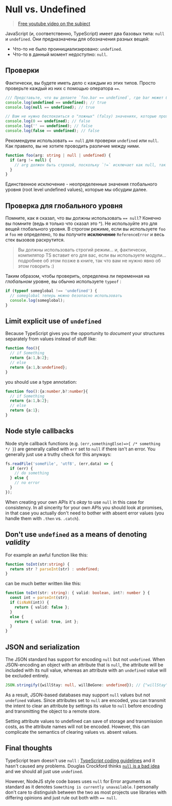 # Null vs. Undefined

> [Free youtube video on the subject](https://www.youtube.com/watch?v=kaUfBNzuUAI)

JavaScript \(и, соответственно, TypeScript\) имеет два базовых типа: `null` и `undefined`. Они предназначены для обозначения разных вещей:

* Что-то не было проинициализировано: `undefined`.
* Что-то в данный момент недоступно: `null`.

## Проверки

Фактически, вы будете иметь дело с каждым из этих типов. Просто проверьте каждый из них с помощью оператора  `==`.

```typescript
/// Представьте, что вы делаете `foo.bar == undefined`, где bar может быть одним из:
console.log(undefined == undefined); // true
console.log(null == undefined); // true

// Вам не нужно беспокоиться о "ложных" (falsy) значениях, которые проходят эту проверку
console.log(0 == undefined); // false
console.log('' == undefined); // false
console.log(false == undefined); // false
```

Рекомендуем использовать `== null` для проверки `undefined` или `null`. Как правило, вы не хотите проводить различие между ними.

```typescript
function foo(arg: string | null | undefined) {
  if (arg != null) {
    // arg должен быть строкой, поскольку `!=` исключает как null, так и undefined. 
  }
}
```

Единственное исключение - неопределенные значения глобального уровня \(root level undefined values\), которые мы обсудим далее.

## Проверка для глобального уровня

Помните, как я сказал, что вы должны использовать `== null`? Конечно вы помните \(ведь я только что сказал это ^\). Не используйте это для вещей глобального уровня. В строгом режиме, если вы используете `foo` и `foo` не определено, то вы получите **исключение** `ReferenceError` и весь стек вызовов раскрутится.

> Вы должны использовать строгий режим... и, фактически, компилятор TS вставит его для вас, если вы используете модули... подробнее об этом позже в книге, так что вам не нужно явно об этом говорить :\)

Таким образом, чтобы проверить, определена ли переменная на _глобальном_ уровне, вы обычно используете `typeof` :

```typescript
if (typeof someglobal !== 'undefined') {
  // someglobal теперь можно безопасно использовать
  console.log(someglobal);
}
```

## Limit explicit use of `undefined`

Because TypeScript gives you the opportunity to _document_ your structures separately from values instead of stuff like:

```typescript
function foo(){
  // if Something
  return {a:1,b:2};
  // else
  return {a:1,b:undefined};
}
```

you should use a type annotation:

```typescript
function foo():{a:number,b?:number}{
  // if Something
  return {a:1,b:2};
  // else
  return {a:1};
}
```

## Node style callbacks

Node style callback functions \(e.g. `(err,somethingElse)=>{ /* something */ }`\) are generally called with `err` set to `null` if there isn't an error. You generally just use a truthy check for this anyways:

```typescript
fs.readFile('someFile', 'utf8', (err,data) => {
  if (err) {
    // do something
  } else {
    // no error
  }
});
```

When creating your own APIs it's _okay_ to use `null` in this case for consistency. In all sincerity for your own APIs you should look at promises, in that case you actually don't need to bother with absent error values \(you handle them with `.then` vs. `.catch`\).

## Don't use `undefined` as a means of denoting _validity_

For example an awful function like this:

```typescript
function toInt(str:string) {
  return str ? parseInt(str) : undefined;
}
```

can be much better written like this:

```typescript
function toInt(str: string): { valid: boolean, int?: number } {
  const int = parseInt(str);
  if (isNaN(int)) {
    return { valid: false };
  }
  else {
    return { valid: true, int };
  }
}
```

## JSON and serialization

The JSON standard has support for encoding `null` but not `undefined`. When JSON-encoding an object with an attribute that is `null`, the attribute will be included with its null value, whereas an attribute with an `undefined` value will be excluded entirely.

```typescript
JSON.stringify({willStay: null, willBeGone: undefined}); // {"willStay":null}
```

As a result, JSON-based databases may support `null` values but not `undefined` values. Since attributes set to `null` are encoded, you can transmit the intent to clear an attribute by settings its value to `null` before encoding and transmitting the object to a remote store.

Setting attribute values to undefined can save of storage and transmission costs, as the attribute names will not be encoded. However, this can complicate the semantics of clearing values vs. absent values.

## Final thoughts

TypeScript team doesn't use `null` : [TypeScript coding guidelines](https://github.com/Microsoft/TypeScript/wiki/Coding-guidelines#null-and-undefined) and it hasn't caused any problems. Douglas Crockford thinks [`null` is a bad idea](https://www.youtube.com/watch?v=PSGEjv3Tqo0&feature=youtu.be&t=9m21s) and we should all just use `undefined`.

However, NodeJS style code bases uses `null` for Error arguments as standard as it denotes `Something is currently unavailable`. I personally don't care to distinguish between the two as most projects use libraries with differing opinions and just rule out both with `== null`.

